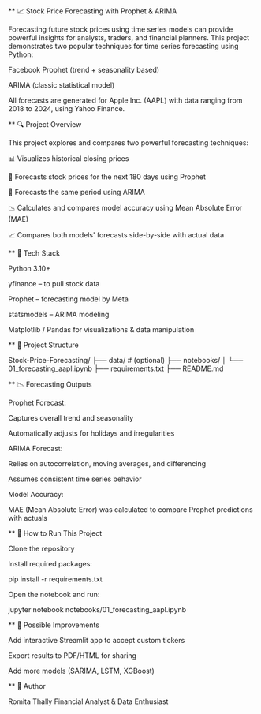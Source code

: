 ** 📈 Stock Price Forecasting with Prophet & ARIMA

Forecasting future stock prices using time series models can provide powerful insights for analysts, traders, and financial planners. This project demonstrates two popular techniques for time series forecasting using Python:

Facebook Prophet (trend + seasonality based)

ARIMA (classic statistical model)

All forecasts are generated for Apple Inc. (AAPL) with data ranging from 2018 to 2024, using Yahoo Finance.

** 🔍 Project Overview

This project explores and compares two powerful forecasting techniques:

📊 Visualizes historical closing prices

🔮 Forecasts stock prices for the next 180 days using Prophet

🔁 Forecasts the same period using ARIMA

📉 Calculates and compares model accuracy using Mean Absolute Error (MAE)

📈 Compares both models' forecasts side-by-side with actual data

** 🧰 Tech Stack

Python 3.10+

yfinance – to pull stock data

Prophet – forecasting model by Meta

statsmodels – ARIMA modeling

Matplotlib / Pandas for visualizations & data manipulation

** 📂 Project Structure

Stock-Price-Forecasting/
├── data/                      # (optional)
├── notebooks/
│   └── 01_forecasting_aapl.ipynb
├── requirements.txt
├── README.md

** 📉 Forecasting Outputs

Prophet Forecast:

Captures overall trend and seasonality

Automatically adjusts for holidays and irregularities

ARIMA Forecast:

Relies on autocorrelation, moving averages, and differencing

Assumes consistent time series behavior

Model Accuracy:

MAE (Mean Absolute Error) was calculated to compare Prophet predictions with actuals

** 📌 How to Run This Project

Clone the repository

Install required packages:

pip install -r requirements.txt

Open the notebook and run:

jupyter notebook notebooks/01_forecasting_aapl.ipynb

** 🌟 Possible Improvements

Add interactive Streamlit app to accept custom tickers

Export results to PDF/HTML for sharing

Add more models (SARIMA, LSTM, XGBoost)

** 👤 Author

Romita Thally
Financial Analyst & Data Enthusiast